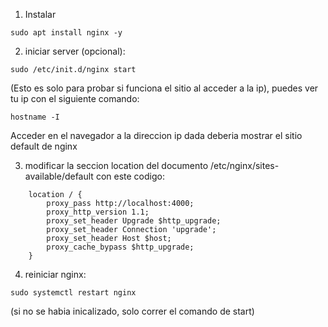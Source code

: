 1. Instalar

```
sudo apt install nginx -y
```

2. iniciar server (opcional):

```
sudo /etc/init.d/nginx start
```

(Esto es solo para probar si funciona el sitio al acceder a la ip), puedes ver tu ip con el siguiente comando:

```
hostname -I
```

Acceder en el navegador a la direccion ip dada deberia mostrar el sitio default de nginx

3. modificar la seccion location del documento /etc/nginx/sites-available/default con este codigo:

```
	location / {
        proxy_pass http://localhost:4000;
        proxy_http_version 1.1;
        proxy_set_header Upgrade $http_upgrade;
        proxy_set_header Connection 'upgrade';
        proxy_set_header Host $host;
        proxy_cache_bypass $http_upgrade;
    }
```

4. reiniciar nginx:
```
sudo systemctl restart nginx
```
(si no se habia inicalizado, solo correr el comando de start)


